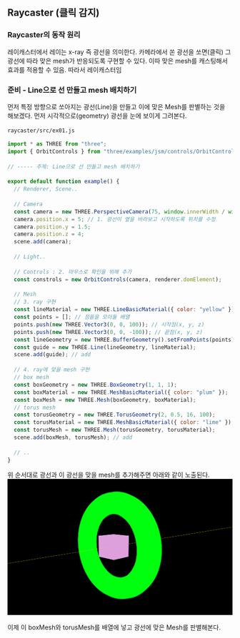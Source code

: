 ﻿## Raycaster (클릭 감지)

### Raycaster의 동작 원리

레이캐스터에서 레이는 x-ray 즉 광선을 의미한다. 카메라에서 쏜 광선을 쏘면(클릭) 그 광선에 따라 맞은 mesh가 반응되도록 구현할 수 있다. 이따 맞은 mesh를 캐스팅해서 효과를 적용할 수 있음. 따라서 레이캐스터임

### 준비 - Line으로 선 만들고 mesh 배치하기

먼저 특정 방향으로 쏘아지는 광선(Line)을 만들고 이에 맞은 Mesh를 판별하는 것을 해보겠다.
먼저 시각적으로(geometry) 광선을 눈에 보이게 그려본다.

`raycaster/src/ex01.js`

```jsx
import * as THREE from "three";
import { OrbitControls } from "three/examples/jsm/controls/OrbitControls.js";

// ----- 주제: Line으로 선 만들고 mesh 배치하기

export default function example() {
  // Renderer, Scene..

  // Camera
  const camera = new THREE.PerspectiveCamera(75, window.innerWidth / window.innerHeight, 0.1, 1000);
  camera.position.x = 5; // 1. 광선이 옆을 바라보고 시작하도록 위치를 수정
  camera.position.y = 1.5;
  camera.position.z = 4;
  scene.add(camera);

  // Light..

  // Controls : 2. 마우스로 확인을 위해 추가
  const constrols = new OrbitControls(camera, renderer.domElement);

  // Mesh
  // 3. ray 구현
  const lineMaterial = new THREE.LineBasicMaterial({ color: "yellow" });
  const points = []; // 점들을 모아둘 배열
  points.push(new THREE.Vector3(0, 0, 100)); // 시작점(x, y, z)
  points.push(new THREE.Vector3(0, 0, -100)); // 끝점(x, y, z)
  const lineGeometry = new THREE.BufferGeometry().setFromPoints(points);
  const guide = new THREE.Line(lineGeometry, lineMaterial);
  scene.add(guide); // add

  // 4. ray에 맞을 mesh 구현
  // box mesh
  const boxGeometry = new THREE.BoxGeometry(1, 1, 1);
  const boxMaterial = new THREE.MeshBasicMaterial({ color: "plum" });
  const boxMesh = new THREE.Mesh(boxGeometry, boxMaterial);
  // torus mesh
  const torusGeometry = new THREE.TorusGeometry(2, 0.5, 16, 100);
  const torusMaterial = new THREE.MeshBasicMaterial({ color: "lime" });
  const torusMesh = new THREE.Mesh(torusGeometry, torusMaterial);
  scene.add(boxMesh, torusMesh); // add

  // ..
}
```

위 순서대로 광선과 이 광선을 맞을 mesh를 추가해주면 아래와 같이 노출된다.
![](../../img/230323-1.png)

이제 이 boxMesh와 torusMesh를 배열에 넣고 광선에 맞은 Mesh를 판별해본다.
